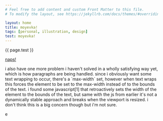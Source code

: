 ```yaml
---
# Feel free to add content and custom Front Matter to this file.
# To modify the layout, see https://jekyllrb.com/docs/themes/#overriding-theme-defaults

layout: home
title: moyevka!
tags: [personal, illustration, design]
test: moyevka!
---
```


<p class="binary">{{ page.test }}</p>

<!-- split -->

<!-- bg: ./assets/splash/naps-splash.png -->

<p><a href="/naps" class="naps-title outlined">naps!</a></p>  

<!-- tagblock -->

<!-- split -->

<p class="binary">i also have one more problem i haven't solved in a wholly satisfying way yet, which is how paragraphs are being handled. since i obviously want some text wrapping to occur, there's a `max-width` set, however when text wraps this forces the element to be set to the max-width instead of to the bounds of the text. i found some javascript[1] that retroactively sets the width of the element to the bounds of the text, but same with the js from earlier it's not a dynamically stable approach and breaks when the viewport is resized. i don't think this is a big concern though but i'm not sure.</p>

<!-- split -->

e